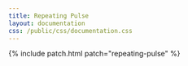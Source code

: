 ```yaml
---
title: Repeating Pulse
layout: documentation
css: /public/css/documentation.css
---
```


{% include patch.html patch="repeating-pulse" %}

